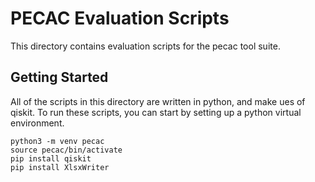 # PECAC Evaluation Scripts

This directory contains evaluation scripts for the pecac tool suite.

## Getting Started

All of the scripts in this directory are written in python, and make ues of qiskit.
To run these scripts, you can start by setting up a python virtual environment.

```
python3 -m venv pecac
source pecac/bin/activate
pip install qiskit
pip install XlsxWriter
```

